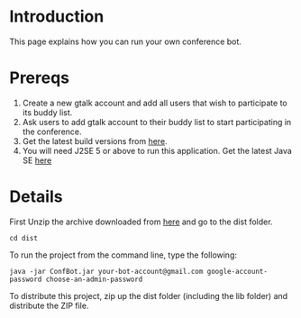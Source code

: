 # Introduction #

This page explains how you can run your own conference bot.

# Prereqs #

  1. Create a new gtalk account and add all users that wish to participate to its buddy list.
  1. Ask users to add gtalk account to their buddy list to start participating in the conference.
  1. Get the latest build versions from [here](http://conf-bot.googlecode.com/files/dist-latest.zip).
  1. You will need J2SE 5 or above to run this application. Get the latest Java SE [here](http://java.com/en/download/)

# Details #

First Unzip the archive downloaded from [here](http://conf-bot.googlecode.com/files/dist-latest.zip) and go to the dist folder.

```
cd dist
```

To run the project from the command line, type the following:

```
java -jar ConfBot.jar your-bot-account@gmail.com google-account-password choose-an-admin-password
```

To distribute this project, zip up the dist folder (including the lib folder)
and distribute the ZIP file.